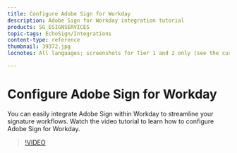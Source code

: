 ```yaml
---
title: Configure Adobe Sign for Workday
description: Adobe Sign for Workday integration tutorial
products: SG_ESIGNSERVICES
topic-tags: EchoSign/Integrations
content-type: reference
thumbnail: 39372.jpg
locnotes: All languages; screenshots for Tier 1 and 2 only (see the currently published localized page for guidance) 

---
```

# Configure Adobe Sign for Workday

You can easily integrate Adobe Sign within Workday to streamline your signature workflows. Watch the video tutorial to learn how to configure Adobe Sign for Workday.

>[!VIDEO](https://video.tv.adobe.com/v/39372?hidetitle=true)
